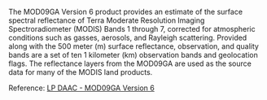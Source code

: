 The MOD09GA Version 6 product provides an estimate of the surface spectral reflectance of Terra Moderate Resolution Imaging Spectroradiometer (MODIS) Bands 1 through 7, corrected for atmospheric conditions such as gasses, aerosols, and Rayleigh scattering. Provided along with the 500 meter (m) surface reflectance, observation, and quality bands are a set of ten 1 kilometer (km) observation bands and geolocation flags. The reflectance layers from the MOD09GA are used as the source data for many of the MODIS land products.  

Reference: [LP DAAC - MOD09GA Version 6](https://lpdaac.usgs.gov/products/mod09gav006/)
